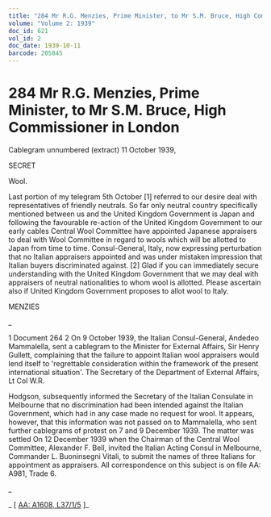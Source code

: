 ```yaml
---
title: "284 Mr R.G. Menzies, Prime Minister, to Mr S.M. Bruce, High Commissioner in London"
volume: "Volume 2: 1939"
doc_id: 621
vol_id: 2
doc_date: 1939-10-11
barcode: 205845
---
```


# 284 Mr R.G. Menzies, Prime Minister, to Mr S.M. Bruce, High Commissioner in London

Cablegram unnumbered (extract) 11 October 1939,

SECRET

Wool.

Last portion of my telegram 5th October [1] referred to our desire deal with representatives of friendly neutrals. So far only neutral country specifically mentioned between us and the United Kingdom Government is Japan and following the favourable re-action of the United Kingdom Government to our early cables Central Wool Committee have appointed Japanese appraisers to deal with Wool Committee in regard to wools which will be allotted to Japan from time to time. Consul-General, Italy, now expressing perturbation that no Italian appraisers appointed and was under mistaken impression that Italian buyers discriminated against. [2] Glad if you can immediately secure understanding with the United Kingdom Government that we may deal with appraisers of neutral nationalities to whom wool is allotted. Please ascertain also if United Kingdom Government proposes to allot wool to Italy.

MENZIES

_

1 Document 264 2 On 9 October 1939, the Italian Consul-General, Andedeo Mammalella, sent a cablegram to the Minister for External Affairs, Sir Henry Gullett, complaining that the failure to appoint Italian wool appraisers would lend itself to 'regrettable consideration within the framework of the present international situation'. The Secretary of the Department of External Affairs, Lt Col W.R.

Hodgson, subsequently informed the Secretary of the Italian Consulate in Melbourne that no discrimination had been intended against the Italian Government, which had in any case made no request for wool. It appears, however, that this information was not passed on to Mammalella, who sent further cablegrams of protest on 7 and 9 December 1939. The matter was settled On 12 December 1939 when the Chairman of the Central Wool Committee, Alexander F. Bell, invited the Italian Acting Consul in Melbourne, Commander L. Buoninsegni Vitali, to submit the names of three Italians for appointment as appraisers. All correspondence on this subject is on file AA: A981, Trade 6.

_

_ [ [AA: A1608, L37/1/5](http://www.naa.gov.au/cgi-bin/Search?O=I&Number=205845) ]_
